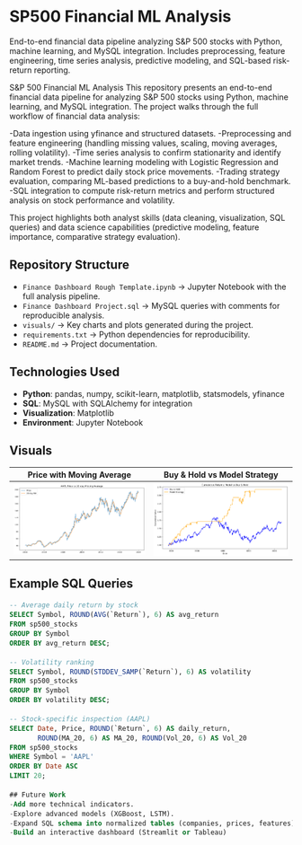# SP500 Financial ML Analysis
End-to-end financial data pipeline analyzing S&P 500 stocks with Python, machine learning, and MySQL integration. Includes preprocessing, feature engineering, time series analysis, predictive modeling, and SQL-based risk-return reporting.

S&P 500 Financial ML Analysis
This repository presents an end-to-end financial data pipeline for analyzing S&P 500 stocks using Python, machine learning, and MySQL integration. The project walks through the full workflow of financial data analysis:

-Data ingestion using yfinance and structured datasets.
-Preprocessing and feature engineering (handling missing values, scaling, moving averages, rolling volatility).
-Time series analysis to confirm stationarity and identify market trends.
-Machine learning modeling with Logistic Regression and Random Forest to predict daily stock price movements.
-Trading strategy evaluation, comparing ML-based predictions to a buy-and-hold benchmark.
-SQL integration to compute risk-return metrics and perform structured analysis on stock performance and volatility.

This project highlights both analyst skills (data cleaning, visualization, SQL queries) and data science capabilities (predictive modeling, feature importance, comparative strategy evaluation).

## Repository Structure
- `Finance Dashboard Rough Template.ipynb` → Jupyter Notebook with the full analysis pipeline.  
- `Finance Dashboard Project.sql` → MySQL queries with comments for reproducible analysis.  
- `visuals/` → Key charts and plots generated during the project.  
- `requirements.txt` → Python dependencies for reproducibility.  
- `README.md` → Project documentation.  

## Technologies Used
- **Python**: pandas, numpy, scikit-learn, matplotlib, statsmodels, yfinance  
- **SQL**: MySQL with SQLAlchemy for integration  
- **Visualization**: Matplotlib  
- **Environment**: Jupyter Notebook  

## Visuals

| Price with Moving Average | Buy & Hold vs Model Strategy |
|---------------------------|-------------------------------|
| ![Price vs MA](visuals/PriceAndMA.png) | ![Buy & Hold](visuals/Buy:Hold.png) |


## Example SQL Queries
```sql
-- Average daily return by stock
SELECT Symbol, ROUND(AVG(`Return`), 6) AS avg_return
FROM sp500_stocks
GROUP BY Symbol
ORDER BY avg_return DESC;

-- Volatility ranking
SELECT Symbol, ROUND(STDDEV_SAMP(`Return`), 6) AS volatility
FROM sp500_stocks
GROUP BY Symbol
ORDER BY volatility DESC;

-- Stock-specific inspection (AAPL)
SELECT Date, Price, ROUND(`Return`, 6) AS daily_return, 
       ROUND(MA_20, 6) AS MA_20, ROUND(Vol_20, 6) AS Vol_20
FROM sp500_stocks
WHERE Symbol = 'AAPL'
ORDER BY Date ASC
LIMIT 20;

## Future Work
-Add more technical indicators.
-Explore advanced models (XGBoost, LSTM).
-Expand SQL schema into normalized tables (companies, prices, features).
-Build an interactive dashboard (Streamlit or Tableau)

